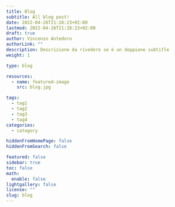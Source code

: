 ```yaml
---
title: Blog
subtitle: All blog post!
date: 2022-04-26T21:28:23+02:00
lastmod: 2022-04-26T21:28:23+02:00
draft: true
author: Vincenzo Antedoro
authorLink: ""
description: Descrizione da rivedere se è un doppione subtitle
weight: 1

type: blog

resources:
  - name: featured-image
    src: blog.jpg

tags:
  - tag1
  - tag2
  - tag3
  - tag4
categories:
  - category

hiddenFromHomePage: false
hiddenFromSearch: false

featured: false
sidebar: true
toc: false
math:
  enable: false
lightgallery: false
license: ""
slug: blog
---
```

